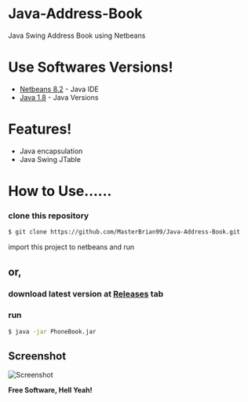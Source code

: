 # Java-Address-Book


Java Swing Address Book using Netbeans

# Use Softwares Versions!

* [Netbeans 8.2](https://netbeans.org/downloads/8.2/rc/) - Java IDE
* [Java 1.8](https://www.java.com/en/download/) - Java Versions

# Features!

  - Java encapsulation
  - Java Swing JTable

# How to Use......

### clone this repository

```sh
$ git clone https://github.com/MasterBrian99/Java-Address-Book.git
```
import this project to netbeans and run

## or,
### download latest version at [Releases](https://github.com/MasterBrian99/Java-Address-Book/releases) tab 

### run
```sh
$ java -jar PhoneBook.jar
```

## Screenshot
![Screenshot](https://i.ibb.co/DKZGWmc/Screenshot-2020-06-22-22-10-31.png)


**Free Software, Hell Yeah!**

